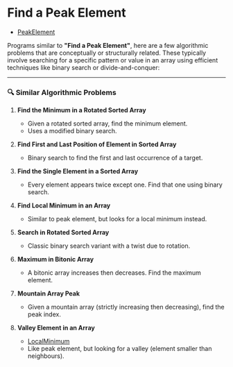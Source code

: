 


# Find a Peak Element

- [PeakElement](./PeakElement.java)

Programs similar to **"Find a Peak Element"**, here are a few algorithmic problems that are conceptually or structurally related. These typically involve searching for a specific pattern or value in an array using efficient techniques like binary search or divide-and-conquer:

---

### 🔍 Similar Algorithmic Problems

1. **Find the Minimum in a Rotated Sorted Array**
    - Given a rotated sorted array, find the minimum element.
    - Uses a modified binary search.

2. **Find First and Last Position of Element in Sorted Array**
    - Binary search to find the first and last occurrence of a target.

3. **Find the Single Element in a Sorted Array**
    - Every element appears twice except one. Find that one using binary search.

4. **Find Local Minimum in an Array**
    - Similar to peak element, but looks for a local minimum instead.

5. **Search in Rotated Sorted Array**
    - Classic binary search variant with a twist due to rotation.

6. **Maximum in Bitonic Array**
    - A bitonic array increases then decreases. Find the maximum element.

7. **Mountain Array Peak**
    - Given a mountain array (strictly increasing then decreasing), find the peak index.

8. **Valley Element in an Array**
    -  [LocalMinimum](./LocalMinimum.java)
    - Like peak element, but looking for a valley (element smaller than neighbours).
